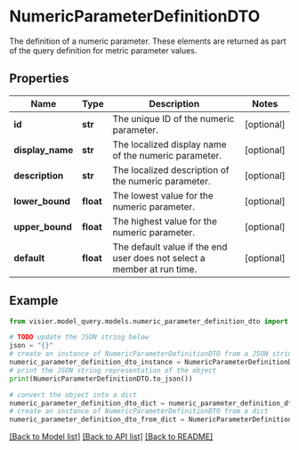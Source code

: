 # NumericParameterDefinitionDTO

The definition of a numeric parameter. These elements are returned as part of the query definition for metric parameter values.

## Properties

Name | Type | Description | Notes
------------ | ------------- | ------------- | -------------
**id** | **str** | The unique ID of the numeric parameter. | [optional] 
**display_name** | **str** | The localized display name of the numeric parameter. | [optional] 
**description** | **str** | The localized description of the numeric parameter. | [optional] 
**lower_bound** | **float** | The lowest value for the numeric parameter. | [optional] 
**upper_bound** | **float** | The highest value for the numeric parameter. | [optional] 
**default** | **float** | The default value if the end user does not select a member at run time. | [optional] 

## Example

```python
from visier.model_query.models.numeric_parameter_definition_dto import NumericParameterDefinitionDTO

# TODO update the JSON string below
json = "{}"
# create an instance of NumericParameterDefinitionDTO from a JSON string
numeric_parameter_definition_dto_instance = NumericParameterDefinitionDTO.from_json(json)
# print the JSON string representation of the object
print(NumericParameterDefinitionDTO.to_json())

# convert the object into a dict
numeric_parameter_definition_dto_dict = numeric_parameter_definition_dto_instance.to_dict()
# create an instance of NumericParameterDefinitionDTO from a dict
numeric_parameter_definition_dto_from_dict = NumericParameterDefinitionDTO.from_dict(numeric_parameter_definition_dto_dict)
```
[[Back to Model list]](../README.md#documentation-for-models) [[Back to API list]](../README.md#documentation-for-api-endpoints) [[Back to README]](../README.md)


